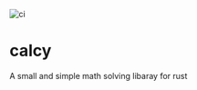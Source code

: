 ![ci](https://github.com/benegamz/calcy/actions/workflows/rust.yml/badge.svg)

# calcy
A small and simple math solving libaray for rust
